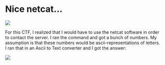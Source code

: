 # Nice netcat...

![](../../.gitbook/assets/image%20%2869%29.png)

For this CTF, I realized that I would have to use the netcat software in order to contact the server. I ran the command and got a bunch of numbers. My assumption is that these numbers would be ascii-representations of letters. I ran that in an Ascii to Text converter and I got the answer:

![](../../.gitbook/assets/image%20%2875%29.png)

